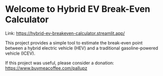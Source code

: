 # Welcome to Hybrid EV Break-Even Calculator

Link: https://hybrid-ev-breakeven-calculator.streamlit.app/

This project provides a simple tool to estimate the break-even point between a hybrid electric vehicle (HEV) and a traditional gasoline-powered vehicle (ICEV).

If this project was useful, please consider a donation: https://www.buymeacoffee.com/pallupz